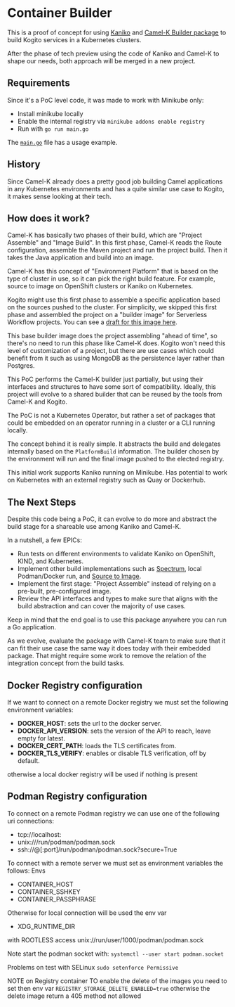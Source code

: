 # Container Builder

This is a proof of concept for using [Kaniko](https://github.com/GoogleContainerTools/kaniko/blob/main/docs/tutorial.md) and [Camel-K Builder package](https://github.com/apache/camel-k/tree/main/pkg/builder) to build Kogito services in a Kubernetes clusters.

After the phase of tech preview using the code of Kaniko and Camel-K to shape our needs, both approach will be merged in a new project.

## Requirements

Since it's a PoC level code, it was made to work with Minikube only:

- Install minikube locally
- Enable the internal registry via `minikube addons enable registry`
- Run with `go run main.go`

The [`main.go`](main.go) file has a usage example.

## History

Since Camel-K already does a pretty good job building Camel applications in any Kubernetes environments and has a quite similar use case to Kogito, it makes sense looking at their tech.

## How does it work?

Camel-K has basically two phases of their build, which are "Project Assemble" and "Image Build".
In this first phase, Camel-K reads the Route configuration, assemble the Maven project and run the project build.
Then it takes the Java application and build into an image.

Camel-K has this concept of "Environment Platform" that is based on the type of cluster in use, so it can pick the right build feature.
For example, source to image on OpenShift clusters or Kaniko on Kubernetes.

Kogito might use this first phase to assemble a specific application based on the sources pushed to the cluster.
For simplicity, we skipped this first phase and assembled the project on a "builder image" for Serverless Workflow projects.
You can see a [draft for this image here](https://github.com/kiegroup/kogito-images/pull/1322).

This base builder image does the project assembling "ahead of time", so there's no need to run this phase like Camel-K does.
Kogito won't need this level of customization of a project, but there are use cases which could benefit from it such as using MongoDB as the persistence layer rather than Postgres.

This PoC performs the Camel-K builder just partially, but using their interfaces and structures to have some sort of compatibility.
Ideally, this project will evolve to a shared builder that can be reused by the tools from Camel-K and Kogito.

The PoC is not a Kubernetes Operator, but rather a set of packages that could be embedded on an operator running in a cluster or a CLI running locally.

The concept behind it is really simple. It abstracts the build and delegates internally based on the `PlatformBuild` information.
The builder chosen by the environment will run and the final image pushed to the elected registry.

This initial work supports Kaniko running on Minikube. Has potential to work on Kubernetes with an external registry such as Quay or Dockerhub.

## The Next Steps

Despite this code being a PoC, it can evolve to do more and abstract the build stage for a shareable use among Kaniko and Camel-K.

In a nutshell, a few EPICs:

- Run tests on different environments to validate Kaniko on OpenShift, KIND, and Kubernetes.
- Implement other build implementations such as [Spectrum](https://github.com/container-tools/spectrum), local Podman/Docker run, and [Source to Image](https://github.com/openshift/source-to-image).
- Implement the first stage: "Project Assemble" instead of relying on a pre-built, pre-configured image.
- Review the API interfaces and types to make sure that aligns with the build abstraction and can cover the majority of use cases.

Keep in mind that the end goal is to use this package anywhere you can run a Go application.

As we evolve, evaluate the package with Camel-K team to make sure that it can fit their use case the same way it does today with their embedded package.
That might require some work to remove the relation of the integration concept from the build tasks.

## Docker Registry configuration

If we want to connect on a remote Docker registry we must set the following environment variables:

- **DOCKER_HOST**: sets the url to the docker server.
- **DOCKER_API_VERSION**: sets the version of the API to reach, leave empty for latest.
- **DOCKER_CERT_PATH**: loads the TLS certificates from.
- **DOCKER_TLS_VERIFY**: enables or disable TLS verification, off by default.

otherwise a local docker registry will be used if nothing is present

## Podman Registry configuration

To connect on a remote Podman registry we can use one of the following uri connections:

- tcp://localhost:<port>
- unix:///run/podman/podman.sock
- ssh://<user>@<host>[:port]/run/podman/podman.sock?secure=True

To connect with a remote server we must set as environment variables the follows:
Envs
- CONTAINER_HOST
- CONTAINER_SSHKEY
- CONTAINER_PASSPHRASE

Otherwise for local connection will be used the env var
- XDG_RUNTIME_DIR

with ROOTLESS access
unix://run/user/1000/podman/podman.sock 

Note start the podman socket with:
`systemctl --user start podman.socket`

Problems on test with SELinux
`sudo setenforce Permissive`

NOTE on Registry container 
TO enable the delete of the images you need to set then env var `REGISTRY_STORAGE_DELETE_ENABLED=true`
otherwise the delete image return a 405 method not allowed